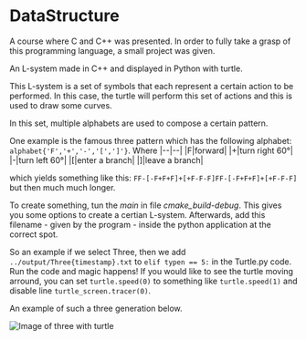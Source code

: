 # DataStructure
A course where C and C++ was presented. In order to fully take a grasp of this programming language, a small project was given.

An L-system made in C++ and displayed in Python with turtle.

This L-system is a set of symbols that each represent a certain action to be performed. In this case, the turtle will perform this set of actions and this is used to draw some curves.

In this set, multiple alphabets are used to compose a certain pattern.

One example is the famous three pattern which has the following alphabet: ```alphabet{'F','+','-','[',']'}```.
Where
|--|--|
|F|forward|
|+|turn right 60°|
|-|turn left 60°|
|[|enter a branch|
|]|leave a branch|

which yields something like this:
```FF-[-F+F+F]+[+F-F-F]FF-[-F+F+F]+[+F-F-F]```
but then much much longer.

To create something, tun the *main* in file *cmake_build-debug*. This gives you some options to create a certian L-system.
Afterwards, add this filename - given by the program - inside the python application at the correct spot. 

So an example if we select Three, then we add ```../output/Three{timestamp}.txt``` to ```elif typen == 5:``` in the Turtle.py code.
Run the code and magic happens! If you would like to see the turtle moving arround, you can set ```turtle.speed(0)``` to something like ```turtle.speed(1)``` and disable line ```turtle_screen.tracer(0)```.

An example of such a three generation below.

![Image of three with turtle](docs/Generations/Three_small.png)



